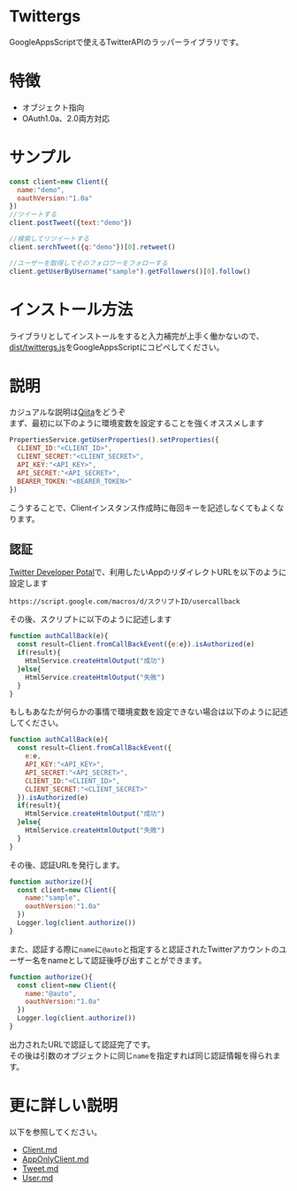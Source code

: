 # Twittergs
GoogleAppsScriptで使えるTwitterAPIのラッパーライブラリです。

# 特徴
- オブジェクト指向
- OAuth1.0a、2.0両方対応


# サンプル
```js
const client=new Client({
  name:"demo",
  oauthVersion:"1.0a"
})
//ツイートする
client.postTweet({text:"demo"})

//検索してリツイートする
client.serchTweet({q:"demo"})[0].retweet()

//ユーザーを取得してそのフォロワーをフォローする
client.getUserByUsername("sample").getFollowers()[0].follow()
```

# インストール方法
ライブラリとしてインストールをすると入力補完が上手く働かないので、[dist/twittergs.js](./dist/twittergs.js)をGoogleAppsScriptにコピペしてください。  

# 説明
カジュアルな説明は[Qiita]()をどうぞ  
まず、最初に以下のように環境変数を設定することを強くオススメします
```js
PropertiesService.getUserProperties().setProperties({
  CLIENT_ID:"<CLIENT_ID>",
  CLIENT_SECRET:"<CLIENT_SECRET>",
  API_KEY:"<API_KEY>",
  API_SECRET:"<API_SECRET>",
  BEARER_TOKEN:"<BEARER_TOKEN>"
})
```
こうすることで、Clientインスタンス作成時に毎回キーを記述しなくてもよくなります。

## 認証
[Twitter Developer Potal](https://developer.twitter.com/en/portal/dashboard)で、利用したいAppのリダイレクトURLを以下のように設定します
```
https://script.google.com/macros/d/スクリプトID/usercallback
```

その後、スクリプトに以下のように記述します

```js
function authCallBack(e){
  const result=Client.fromCallBackEvent({e:e}).isAuthorized(e)
  if(result){
    HtmlService.createHtmlOutput("成功")
  }else{
    HtmlService.createHtmlOutput("失敗")
  }
}
```

もしもあなたが何らかの事情で環境変数を設定できない場合は以下のように記述してください。
```js
function authCallBack(e){
  const result=Client.fromCallBackEvent({
    e:e,
    API_KEY:"<API_KEY>",
    API_SECRET:"<API_SECRET>",
    CLIENT_ID:"<CLIENT_ID>",
    CLIENT_SECRET:"<CLIENT_SECRET>"
  }).isAuthorized(e)
  if(result){
    HtmlService.createHtmlOutput("成功")
  }else{
    HtmlService.createHtmlOutput("失敗")
  }
} 
```

その後、認証URLを発行します。
```js
function authorize(){
  const client=new Client({
    name:"sample",
    oauthVersion:"1.0a"
  })
  Logger.log(client.authorize())
}

```
また、認証する際に`name`に`@auto`と指定すると認証されたTwitterアカウントのユーザー名をnameとして認証後呼び出すことができます。
```js
function authorize(){
  const client=new Client({
    name:"@auto",
    oauthVersion:"1.0a"
  })
  Logger.log(client.authorize())
}
```
出力されたURLで認証して認証完了です。  
その後は引数のオブジェクトに同じ`name`を指定すれば同じ認証情報を得られます。

# 更に詳しい説明
以下を参照してください。
- [Client.md](./descriptions/Client.md)
- [AppOnlyClient.md](./descriptions/AppOnlyClient.md)
- [Tweet.md](./descriptions/Tweet.md)
- [User.md](./descriptions/User.md)